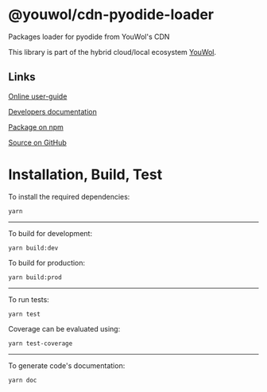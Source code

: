 # @youwol/cdn-pyodide-loader

Packages loader for pyodide from YouWol's CDN

This library is part of the hybrid cloud/local ecosystem
[YouWol](https://platform.youwol.com/applications/@youwol/platform/latest).

## Links

[Online user-guide](https://l.youwol.com/doc/@youwol/cdn-pyodide-loader)

[Developers documentation](https://platform.youwol.com/applications/@youwol/cdn-explorer/latest?package=@youwol/cdn-pyodide-loader)

[Package on npm](https://www.npmjs.com/package/@youwol/cdn-pyodide-loader)

[Source on GitHub](https://github.com/youwol/cdn-pyodide-loader)

# Installation, Build, Test

To install the required dependencies:

```shell
yarn
```

---

To build for development:

```shell
yarn build:dev
```

To build for production:

```shell
yarn build:prod
```

---

To run tests:

```shell
yarn test
```

Coverage can be evaluated using:

```shell
yarn test-coverage
```

---

To generate code's documentation:

```shell
yarn doc
```
